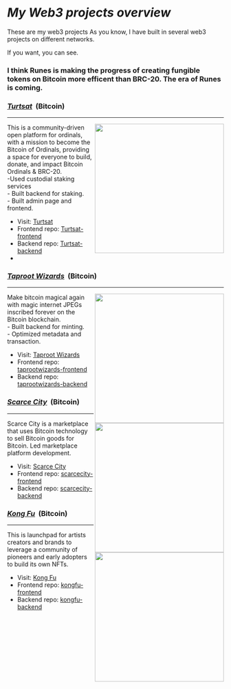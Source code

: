 # <i>My Web3 projects overview</i>

These are my web3 projects
As you know, I have built in several web3 projects on different networks.
<div>If you want, you can see.</div>
<h3>I think Runes is making the progress of creating fungible tokens on Bitcoin more efficent than BRC-20. The era of Runes is coming.</h3>


<h3><u><strong><i>Turtsat</i></strong></u> &nbsp;(Bitcoin)</h3>
<hr />

<img align="right" width="300px" src="https://github.com/CryptoDegen84/My-Web3-Projects-Overview/assets/34873894/1861005f-1e99-4ed7-a7fe-81c404e47d6d">
<div>This is a community-driven open platform for ordinals, with a mission to become the Bitcoin of Ordinals, providing a space for everyone to build, donate, and impact Bitcoin Ordinals & BRC-20.</div>
<div>-Used custodial staking services</div>
<div>- Built backend for staking.</div>
<div>- Built admin page and frontend.</div>

- Visit: <a href="https://turtsat.io">Turtsat</a>
- Frontend repo: <a href="https://github.com/Turtsat/Turtsat-frontend">Turtsat-frontend</a>
- Backend repo: <a href="https://github.com/Turtsat/Turtsat-backend">Turtsat-backend</a>
-

<h3><u><strong><i>Taproot Wizards</i></strong></u> &nbsp;(Bitcoin)</h3>
<hr />

<img align="right" width="300px" src="https://github.com/CryptoDegen84/My-Web3-Projects-Overview/assets/34873894/f9a0025b-8c77-41af-b32d-77772c301586">
<div>Make bitcoin magical again with magic internet JPEGs inscribed forever on the Bitcoin blockchain.</div>
<div>- Built backend for minting.</div>
<div>- Optimized metadata and transaction.</div>

- Visit: <a href="https://taprootwizards.com/">Taproot Wizards</a>
- Frontend repo: <a href="https://github.com/cryptodegen84/taprootwizards-frontend">taprootwizards-frontend</a>
- Backend repo: <a href="https://github.com/cryptodegen84/taprootwizards-backend">taprootwizards-backend</a>


<h3><u><strong><i>Scarce City</i></strong></u> &nbsp;(Bitcoin)</h3>
<hr/>

<img align="right" width="300px" src="https://github.com/CryptoDegen84/My-Web3-Projects-Overview/assets/34873894/26adeb33-e2af-44b4-b8ce-e1889f30e0b1">

<div>Scarce City is a marketplace that uses Bitcoin technology to sell Bitcoin goods for Bitcoin. Led marketplace platform development.</div>

- Visit: <a href="https://scarce.city/">Scarce City</a>
- Frontend repo: <a href="https://github.com/cryptodegen84/scarcecity-frontend">scarcecity-frontend</a>
- Backend repo: <a href="https://github.com/cryptodegen84/scarcecityt-backend">scarcecity-backend</a>

<h3><u><strong><i>Kong Fu</i></strong></u> &nbsp;(Bitcoin)</h3>
<hr />

<img align="right" width="300px" src="https://github.com/CryptoDegen84/My-Web3-Projects-Overview/assets/34873894/506cc8c0-f54f-4a06-bf92-24cefa0ac289">

This is launchpad for artists creators and brands to leverage a community of pioneers and early adopters to build its own NFTs.

- Visit: <a href="https://kongfu.megapont.com/">Kong Fu</a>
- Frontend repo: <a href="https://github.com/cryptodegen84/kongfu-frontend">kongfu-frontend</a>
- Backend repo: <a href="https://github.com/cryptodegen84/kongfu-backend">kongfu-backend</a>


